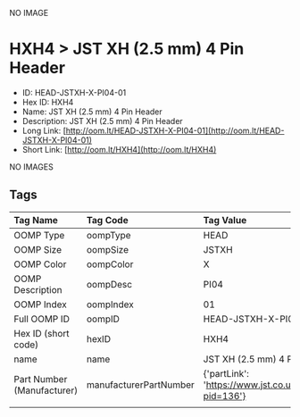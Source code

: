 


  
NO IMAGE  
# HXH4 > JST XH (2.5 mm) 4 Pin Header

- ID: HEAD-JSTXH-X-PI04-01
- Hex ID: HXH4
- Name: JST XH (2.5 mm) 4 Pin Header
- Description: JST XH (2.5 mm) 4 Pin Header
- Long Link: [http://oom.lt/HEAD-JSTXH-X-PI04-01](http://oom.lt/HEAD-JSTXH-X-PI04-01)
- Short Link: [http://oom.lt/HXH4](http://oom.lt/HXH4)
  
NO IMAGES  
## Tags
  

|Tag Name|Tag Code|Tag Value|
| :--- | :--- | :--- |
|OOMP Type|oompType|HEAD|
|OOMP Size|oompSize|JSTXH|
|OOMP Color|oompColor|X|
|OOMP Description|oompDesc|PI04|
|OOMP Index|oompIndex|01|
|Full OOMP ID|oompID|HEAD-JSTXH-X-PI04-01|
|Hex ID (short code)|hexID|HXH4|
|name|name|JST XH (2.5 mm) 4 Pin Header|
|Part Number (Manufacturer)|manufacturerPartNumber|{'partLink': 'https://www.jst.co.uk/productSeries.php?pid=136'}|
||||
